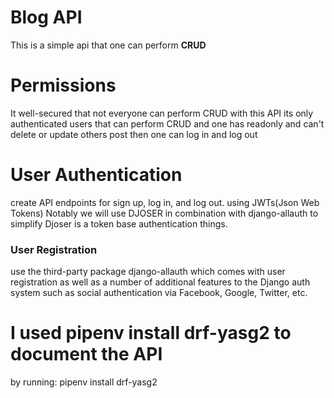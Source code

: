 # Blog API
This is a simple api that one can perform **CRUD**
# Permissions
It well-secured that not everyone can perform CRUD with this API
its only authenticated users that can perform CRUD
and one has readonly and can't delete or update others post
then one can log in and log out
# User Authentication
create API endpoints for sign up, log in, and log out. using JWTs(Json Web Tokens)
Notably we will use DJOSER in combination with django-allauth to simplify
Djoser is a token base authentication
things.
### User Registration
use the third-party package django-allauth which comes with user registration as well as a number of additional features to the Django
auth system such as social authentication via Facebook, Google, Twitter, etc.

# I used  pipenv install drf-yasg2 to document the API
by running:  pipenv install drf-yasg2
